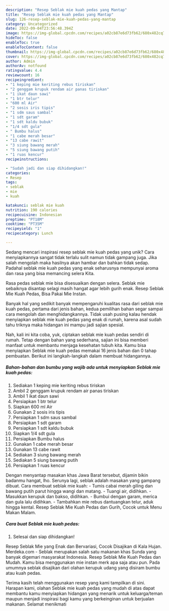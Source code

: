 ```yaml
---
description: "Resep Seblak mie kuah pedas yang Mantap"
title: "Resep Seblak mie kuah pedas yang Mantap"
slug: 126-resep-seblak-mie-kuah-pedas-yang-mantap
category: Uncategorized
date: 2022-09-04T23:56:48.394Z
image: https://img-global.cpcdn.com/recipes/a02cb87e6d73fb62/680x482cq70/seblak-mie-kuah-pedas-foto-resep-utama.jpg
hideToc: false
enableToc: true
enableTocContent: false
thumbnail: https://img-global.cpcdn.com/recipes/a02cb87e6d73fb62/680x482cq70/seblak-mie-kuah-pedas-foto-resep-utama.jpg
cover: https://img-global.cpcdn.com/recipes/a02cb87e6d73fb62/680x482cq70/seblak-mie-kuah-pedas-foto-resep-utama.jpg
author: Admin
authorAv: notfound
ratingvalue: 4.4
reviewcount: 16
recipeingredient:
- "1 keping mie keriting rebus tiriskan"
- "2 genggam krupuk rendam air panas tiriskan"
- "1 ikat daun sawi"
- "1 btr telur"
- "600 ml Air"
- "2 sosis iris tipis"
- "1 sdm saus sambal"
- "1 sdt garam"
- "1 sdt kaldu bubuk"
- "1/4 sdt gula"
- " Bumbu halus"
- "1 cabe merah besar"
- "13 cabe rawit"
- "3 siung bawang merah"
- "5 siung bawang putih"
- "1 ruas kencur"
recipeinstructions:

- "Sudah jadi dan siap dihidangkan!"
categories:
- Resep
tags:
- seblak
- mie
- kuah

katakunci: seblak mie kuah 
nutrition: 190 calories
recipecuisine: Indonesian
preptime: "PT18M"
cooktime: "PT35M"
recipeyield: "1"
recipecategory: Lunch

---
```





Sedang mencari inspirasi resep seblak mie kuah pedas yang unik? Cara menyiapkannya sangat tidak terlalu sulit namun tidak gampang juga. Jika salah mengolah maka hasilnya akan hambar dan bahkan tidak sedap. Padahal seblak mie kuah pedas yang enak seharusnya mempunyai aroma dan rasa yang bisa memancing selera Kita.





Rasa pedas seblak mie bisa disesuaikan dengan selera. Seblak mie sebaiknya disantap selagi masih hangat agar lebih gurih enak. Resep Seblak Mie Kuah Pedas, Bisa Pakai Mie Instan.

Banyak hal yang sedikit banyak mempengaruhi kualitas rasa dari seblak mie kuah pedas, pertama dari jenis bahan, kedua pemilihan bahan segar sampai cara mengolah dan menghidangkannya. Tidak usah pusing kalau hendak menyiapkan seblak mie kuah pedas yang enak di rumah, karena asal sudah tahu triknya maka hidangan ini mampu jadi sajian spesial.






Nah, kali ini kita coba, yuk, ciptakan seblak mie kuah pedas sendiri di rumah. Tetap dengan bahan yang sederhana, sajian ini bisa memberi manfaat untuk membantu menjaga kesehatan tubuh kita. Kamu bisa menyiapkan Seblak mie kuah pedas memakai 16 jenis bahan dan 0 tahap pembuatan. Berikut ini langkah-langkah dalam membuat hidangannya.

<!--inarticleads1-->

##### Bahan-bahan dan bumbu yang wajib ada untuk menyiapkan Seblak mie kuah pedas:

1. Sediakan 1 keping mie keriting rebus tiriskan
1. Ambil 2 genggam krupuk rendam air panas tiriskan
1. Ambil 1 ikat daun sawi
1. Persiapkan 1 btr telur
1. Siapkan 600 ml Air
1. Gunakan 2 sosis iris tipis
1. Persiapkan 1 sdm saus sambal
1. Persiapkan 1 sdt garam
1. Persiapkan 1 sdt kaldu bubuk
1. Siapkan 1/4 sdt gula
1. Persiapkan  Bumbu halus
1. Gunakan 1 cabe merah besar
1. Gunakan 13 cabe rawit
1. Sediakan 3 siung bawang merah
1. Sediakan 5 siung bawang putih
1. Persiapkan 1 ruas kencur


Dengan menyantap masakan khas Jawa Barat tersebut, dijamin bikin badanmu hangat, lho. Serunya lagi, seblak adalah masakan yang gampang dibuat. Cara membuat seblak mie kuah: - Tumis cabai merah giling dan bawang putih parut hingga wangi dan matang. - Tuangi air, didihkan. - Masukkan kerupuk dan bakso, didihkan. - Bumbui dengan garam, merica dan gula lalu didihkan. - Tambahkan mie rebus dantuangkan telur, aduk hingga kental. Resep Seblak Mie Kuah Pedas dan Gurih, Cocok untuk Menu Makan Malam. 

<!--inarticleads2-->

##### Cara buat Seblak mie kuah pedas:


1. Selesai dan siap dihidangkan!

Resep Seblak Mie yang Enak dan Bervariasi, Cocok Disajikan di Kala Hujan. Merdeka.com - Seblak merupakan salah satu makanan khas Sunda yang banyak digemari masyarakat Indonesia. Resep Seblak Mie Kuah Pedas dan Mudah. Kamu bisa menggunakan mie instan merk apa saja atau pun. Pada umumnya seblak disajikan dari olahan kerupuk udang yang disiram bumbu atau kuah pedas. 

Terima kasih telah menggunakan resep yang kami tampilkan di sini. Harapan kami, olahan Seblak mie kuah pedas yang mudah di atas dapat membantu kamu menyiapkan hidangan yang menarik untuk keluarga/teman maupun menjadi inspirasi bagi kamu yang berkeinginan untuk berjualan makanan. Selamat menikmati
